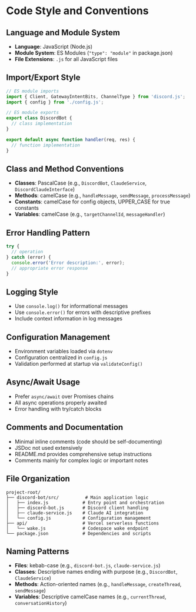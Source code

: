 # Code Style and Conventions

## Language and Module System
- **Language**: JavaScript (Node.js)
- **Module System**: ES Modules (`"type": "module"` in package.json)
- **File Extensions**: `.js` for all JavaScript files

## Import/Export Style
```javascript
// ES module imports
import { Client, GatewayIntentBits, ChannelType } from 'discord.js';
import { config } from './config.js';

// ES module exports
export class DiscordBot {
  // class implementation
}

export default async function handler(req, res) {
  // function implementation
}
```

## Class and Method Conventions
- **Classes**: PascalCase (e.g., `DiscordBot`, `ClaudeService`, `DiscordClaudeInterface`)
- **Methods**: camelCase (e.g., `handleMessage`, `sendMessage`, `processMessage`)
- **Constants**: camelCase for config objects, UPPER_CASE for true constants
- **Variables**: camelCase (e.g., `targetChannelId`, `messageHandler`)

## Error Handling Pattern
```javascript
try {
  // operation
} catch (error) {
  console.error('Error description:', error);
  // appropriate error response
}
```

## Logging Style
- Use `console.log()` for informational messages
- Use `console.error()` for errors with descriptive prefixes
- Include context information in log messages

## Configuration Management
- Environment variables loaded via `dotenv`
- Configuration centralized in `config.js`
- Validation performed at startup via `validateConfig()`

## Async/Await Usage
- Prefer `async/await` over Promises chains
- All async operations properly awaited
- Error handling with try/catch blocks

## Comments and Documentation
- Minimal inline comments (code should be self-documenting)
- JSDoc not used extensively
- README.md provides comprehensive setup instructions
- Comments mainly for complex logic or important notes

## File Organization
```
project-root/
├── discord-bot/src/          # Main application logic
│   ├── index.js             # Entry point and orchestration
│   ├── discord-bot.js       # Discord client handling
│   ├── claude-service.js    # Claude AI integration
│   └── config.js            # Configuration management
├── api/                     # Vercel serverless functions
│   └── wake.js              # Codespace wake endpoint
└── package.json             # Dependencies and scripts
```

## Naming Patterns
- **Files**: kebab-case (e.g., `discord-bot.js`, `claude-service.js`)
- **Classes**: Descriptive names ending with purpose (e.g., `DiscordBot`, `ClaudeService`)
- **Methods**: Action-oriented names (e.g., `handleMessage`, `createThread`, `sendMessage`)
- **Variables**: Descriptive camelCase names (e.g., `currentThread`, `conversationHistory`)